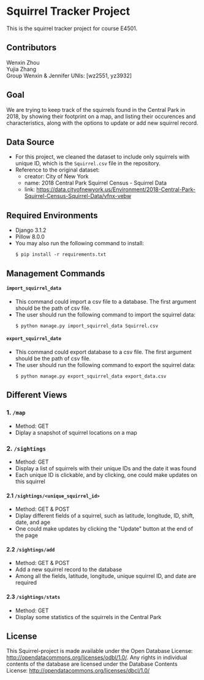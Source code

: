 # Squirrel Tracker Project 
This is the squirrel tracker project for course E4501. 

## Contributors 
Wenxin Zhou      
Yujia Zhang  
Group Wenxin & Jennifer 
UNIs: [wz2551, yz3932] 

## Goal 
We are trying to keep track of the squirrels found in the Central Park in 2018, by showing their footprint on a map, and listing their occurences and characteristics, along with the options to update or add new squirrel record. 

## Data Source 
* For this project, we cleaned the dataset to include only squirrels with unique ID, which is the ```Squirrel.csv``` file in the repository.      
* Reference to the original dataset:      
  * creator: City of New York      
  * name: 2018 Central Park Squirrel Census - Squirrel Data     
  * link: https://data.cityofnewyork.us/Environment/2018-Central-Park-Squirrel-Census-Squirrel-Data/vfnx-vebw     

## Required Environments 
* Django 3.1.2 
* Pillow 8.0.0
* You may also run the following command to install: 
  ```
  $ pip install -r requirements.txt
  ``` 
  
## Management Commands 
#### ```import_squirrel_data```  
* This command could import a csv file to a database. The first argument should be the path of csv file.     
* The user should run the following command to import the squirrel data:       
  ``` 
  $ python manage.py import_squirrel_data Squirrel.csv 
  ``` 
  
#### ```export_squirrel_date```       
* This command could export database to a csv file. The first argument should be the path of csv file. 
* The user should run the following command to export the squirrel data:      
  ```
  $ python manage.py export_squirrel_data export_data.csv
  ```

## Different Views  
### 1. ```/map```
* Method: GET 
* Diplay a snapshot of squirrel locations on a map 

### 2. ```/sightings``` 
* Method: GET 
* Display a list of squirrels with their unique IDs and the date it was found     
* Each unique ID is clickable, and by clicking, one could make updates on this squirrel     

#### 2.1 ```/sightings/<unique_squirrel_id>``` 
* Method: GET & POST 
* Diplay different fields of a squirrel, such as latitude, longitude, ID, shift, date, and age 
* One could make updates by clicking the "Update" button at the end of the page 

#### 2.2 ```/sightings/add``` 
* Method: GET & POST 
* Add a new squirrel record to the database 
* Among all the fields, latitude, longitude, unique squirrel ID, and date are required 

#### 2.3 ```/sightings/stats``` 
* Method: GET 
* Display some statistics of the squirrels in the Central Park 

## License 
This Squirrel-project is made available under the Open Database License: http://opendatacommons.org/licenses/odbl/1.0/. Any rights in individual contents of the database are licensed under the Database Contents License: http://opendatacommons.org/licenses/dbcl/1.0/

